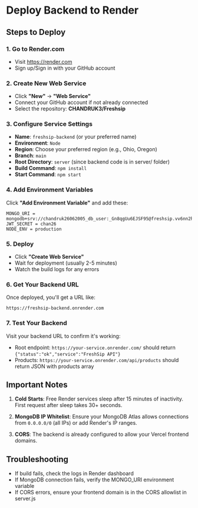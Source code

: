 # Deploy Backend to Render

## Steps to Deploy

### 1. Go to Render.com
- Visit https://render.com
- Sign up/Sign in with your GitHub account

### 2. Create New Web Service
- Click **"New"** → **"Web Service"**
- Connect your GitHub account if not already connected
- Select the repository: **CHANDRUK3/Freshsip**

### 3. Configure Service Settings
- **Name**: `freshsip-backend` (or your preferred name)
- **Environment**: `Node`
- **Region**: Choose your preferred region (e.g., Ohio, Oregon)
- **Branch**: `main`
- **Root Directory**: `server` (since backend code is in server/ folder)
- **Build Command**: `npm install`
- **Start Command**: `npm start`

### 4. Add Environment Variables
Click **"Add Environment Variable"** and add these:

```
MONGO_URI = mongodb+srv://chandruk26062005_db_user:_Gn8qgUu6EJSF95@freshsip.vv6nn2h.mongodb.net/freshsip
JWT_SECRET = chan26
NODE_ENV = production
```

### 5. Deploy
- Click **"Create Web Service"**
- Wait for deployment (usually 2-5 minutes)
- Watch the build logs for any errors

### 6. Get Your Backend URL
Once deployed, you'll get a URL like:
```
https://freshsip-backend.onrender.com
```

### 7. Test Your Backend
Visit your backend URL to confirm it's working:
- Root endpoint: `https://your-service.onrender.com/` should return `{"status":"ok","service":"FreshSip API"}`
- Products: `https://your-service.onrender.com/api/products` should return JSON with products array

## Important Notes

1. **Cold Starts**: Free Render services sleep after 15 minutes of inactivity. First request after sleep takes 30+ seconds.

2. **MongoDB IP Whitelist**: Ensure your MongoDB Atlas allows connections from `0.0.0.0/0` (all IPs) or add Render's IP ranges.

3. **CORS**: The backend is already configured to allow your Vercel frontend domains.

## Troubleshooting

- If build fails, check the logs in Render dashboard
- If MongoDB connection fails, verify the MONGO_URI environment variable
- If CORS errors, ensure your frontend domain is in the CORS allowlist in server.js
